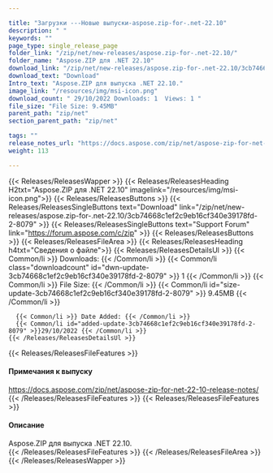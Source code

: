 ```yaml
---

title: "Загрузки ---Новые выпуски-aspose.zip-for-.net-22.10"
description: " "
keywords: ""
page_type: single_release_page
folder_link: "/zip/net/new-releases/aspose.zip-for-.net-22.10/"
folder_name: "Aspose.ZIP для .NET 22.10"
download_link: "/zip/net/new-releases/aspose.zip-for-.net-22.10/3cb74668c1ef2c9eb16cf340e39178fd-2-8079"
download_text: "Download"
Intro_text: "Aspose.ZIP для выпуска .NET 22.10."
image_link: "/resources/img/msi-icon.png"
download_count: " 29/10/2022 Downloads: 1  Views: 1 "
file_size: "File Size: 9.45MB"
parent_path: "zip/net"
section_parent_path: "zip/net"

tags: ""
release_notes_url: "https://docs.aspose.com/zip/net/aspose-zip-for-net-22-10-release-notes/"
weight: 113

---
```


{{< Releases/ReleasesWapper >}}
  {{< Releases/ReleasesHeading H2txt="Aspose.ZIP для .NET 22.10" imagelink="/resources/img/msi-icon.png">}}
  {{< Releases/ReleasesButtons >}}
    {{< Releases/ReleasesSingleButtons text="Download" link="/zip/net/new-releases/aspose.zip-for-.net-22.10/3cb74668c1ef2c9eb16cf340e39178fd-2-8079" >}}
    {{< Releases/ReleasesSingleButtons text="Support Forum" link="https://forum.aspose.com/c/zip" >}}
  {{< Releases/ReleasesButtons >}}
  {{< Releases/ReleasesFileArea >}}
    {{< Releases/ReleasesHeading h4txt="Сведения о файле">}}
    {{< Releases/ReleasesDetailsUl >}}
      {{< Common/li >}} Downloads: {{< /Common/li >}}
      {{< Common/li class="downloadcount" id="dwn-update-3cb74668c1ef2c9eb16cf340e39178fd-2-8079" >}} 1 {{< /Common/li >}}
      {{< Common/li >}} File Size: {{< /Common/li >}}
      {{< Common/li id="size-update-3cb74668c1ef2c9eb16cf340e39178fd-2-8079" >}} 9.45MB {{< /Common/li >}}

      {{< Common/li >}} Date Added: {{< /Common/li >}}
      {{< Common/li id="added-update-3cb74668c1ef2c9eb16cf340e39178fd-2-8079" >}}29/10/2022 {{< /Common/li >}}
    {{< /Releases/ReleasesDetailsUl >}}

  {{< Releases/ReleasesFileFeatures >}}
      <h4>Примечания к выпуску</h4><div> <a href='https://docs.aspose.com/zip/net/aspose-zip-for-net-22-10-release-notes/'>https://docs.aspose.com/zip/net/aspose-zip-for-net-22-10-release-notes/</a></div>
  {{< /Releases/ReleasesFileFeatures >}}
  {{< Releases/ReleasesFileFeatures >}}
      <h4>Описание</h4><div class="HTMLDescription"> Aspose.ZIP для выпуска .NET 22.10.</div>
  {{< /Releases/ReleasesFileFeatures >}}
 {{< /Releases/ReleasesFileArea >}}
{{< /Releases/ReleasesWapper >}}




